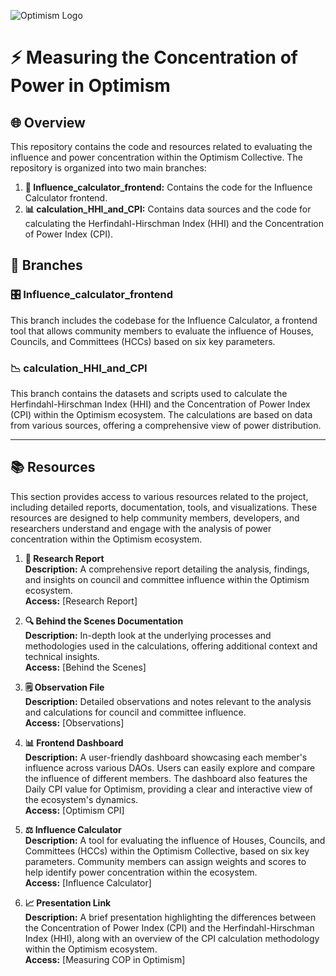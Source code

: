 ![Optimism Logo]([./images/OP.png]([https://en.cryptonomist.ch/wp-content/uploads/2022/04/optimism.jpeg](https://www.google.com/url?sa=i&url=https%3A%2F%2Fmedium.com%2F%40fdsds462%2Fairdrop-5-by-optimism-op-6870124b9832&psig=AOvVaw2RcVJGXSx8Kp7iNS8cCHsi&ust=1725251048398000&source=images&cd=vfe&opi=89978449&ved=0CBQQjRxqFwoTCOC2vZHzoIgDFQAAAAAdAAAAABAJ)))
# ⚡ Measuring the Concentration of Power in Optimism

## 🌐 Overview

This repository contains the code and resources related to evaluating the influence and power concentration within the Optimism Collective. The repository is organized into two main branches:

1. **🚀 Influence_calculator_frontend:** Contains the code for the Influence Calculator frontend.
2. **📊 calculation_HHI_and_CPI:** Contains data sources and the code for calculating the Herfindahl-Hirschman Index (HHI) and the Concentration of Power Index (CPI).

## 🌿 Branches

### 🎛️ Influence_calculator_frontend
This branch includes the codebase for the Influence Calculator, a frontend tool that allows community members to evaluate the influence of Houses, Councils, and Committees (HCCs) based on six key parameters.

### 📉 calculation_HHI_and_CPI
This branch contains the datasets and scripts used to calculate the Herfindahl-Hirschman Index (HHI) and the Concentration of Power Index (CPI) within the Optimism ecosystem. The calculations are based on data from various sources, offering a comprehensive view of power distribution.

---

## 📚 Resources

This section provides access to various resources related to the project, including detailed reports, documentation, tools, and visualizations. These resources are designed to help community members, developers, and researchers understand and engage with the analysis of power concentration within the Optimism ecosystem.

1. **📝 Research Report**  
   **Description:** A comprehensive report detailing the analysis, findings, and insights on council and committee influence within the Optimism ecosystem.  
   **Access:** [Research Report]

2. **🔍 Behind the Scenes Documentation**  
   **Description:** In-depth look at the underlying processes and methodologies used in the calculations, offering additional context and technical insights.  
   **Access:** [Behind the Scenes]

3. **🗒️ Observation File**  
   **Description:** Detailed observations and notes relevant to the analysis and calculations for council and committee influence.  
   **Access:** [Observations]

4. **📊 Frontend Dashboard**  
   **Description:** A user-friendly dashboard showcasing each member's influence across various DAOs. Users can easily explore and compare the influence of different members. The dashboard also features the Daily CPI value for Optimism, providing a clear and interactive view of the ecosystem's dynamics.  
   **Access:** [Optimism CPI]

5. **⚖️ Influence Calculator**  
   **Description:** A tool for evaluating the influence of Houses, Councils, and Committees (HCCs) within the Optimism Collective, based on six key parameters. Community members can assign weights and scores to help identify power concentration within the ecosystem.  
   **Access:** [Influence Calculator]

6. **📈 Presentation Link**  
   **Description:** A brief presentation highlighting the differences between the Concentration of Power Index (CPI) and the Herfindahl-Hirschman Index (HHI), along with an overview of the CPI calculation methodology within the Optimism ecosystem.  
   **Access:** [Measuring COP in Optimism]
